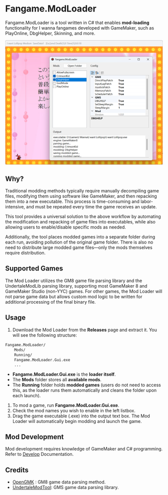 # Fangame.ModLoader

Fangame.ModLoader is a tool written in C# that enables **mod-loading** functionality for I wanna fangames developed with GameMaker, such as PlayOnline, DbgHelper, Skinning, and more.

![](Doc/image-20250603195856743.png)

## Why?

Traditional modding methods typically require manually decompiling game files, modifying them using software like GameMaker, and then repacking them into a new executable. This process is time-consuming and labor-intensive, and must be repeated every time the game receives an update.

This tool provides a universal solution to the above workflow by automating the modification and repacking of game files into executables, while also allowing users to enable/disable specific mods as needed.

Additionally, the tool places modded games into a separate folder during each run, avoiding pollution of the original game folder. There is also no need to distribute large modded game files—only the mods themselves require distribution.

## Supported Games

The Mod Loader utilizes the GM8 game file parsing library and the UndertaleModLib parsing library, supporting most GameMaker 8 and GameMaker Studio (non-YYC) games. For other games, the Mod Loader will not parse game data but allows custom mod logic to be written for additional processing of the final binary file.

## Usage

1. Download the Mod Loader from the **Releases** page and extract it. You will see the following structure:

```
Fangame.ModLoader/  
	Mods/  
	Running/  
	Fangame.ModLoader.Gui.exe  
	...  
```

- **Fangame.ModLoader.Gui.exe** is the **loader itself**.
- The **Mods** folder stores all **available mods**.
- The **Running** folder holds **modded games** (users do not need to access this, as the loader runs them automatically and cleans the folder upon each launch).

1. To mod a game, run **Fangame.ModLoader.Gui.exe**.
2. Check the mod names you wish to enable in the left listbox.
3. Drag the game executable (.exe) into the output text box. The Mod Loader will automatically begin modding and launch the game.

## Mod Development

Mod development requires knowledge of GameMaker and C# programming. Refer to [Develop](./Develop(CN).md) Documentation.

## Credits

- [OpenGMK](https://github.com/OpenGMK/OpenGMK) : GM8 game data parsing method.
- [UndertaleModTool](https://github.com/UnderminersTeam/UndertaleModTool): GMS game data parsing library.
